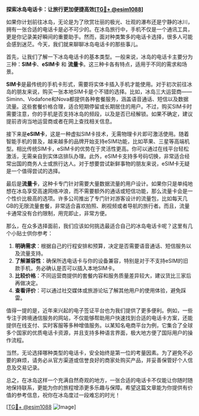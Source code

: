 **探索冰岛电话卡：让旅行更加便捷高效[[TG💪+ @esim1088](https://t.me/s/esim1088)]**

如果你计划前往冰岛，无论是为了欣赏壮丽的极光、壮观的瀑布还是宁静的冰川，拥有一张合适的电话卡是必不可少的。在冰岛旅行中，手机不仅是一个通讯工具，更是你记录美好瞬间的重要助手。然而，面对种类繁多的电话卡选择，很多人可能会感到迷茫。今天，我们就来聊聊冰岛电话卡的那些事儿。

首先，让我们了解一下冰岛电话卡的基本类型。一般来说，冰岛的电话卡主要分为三种：**SIM卡**、**eSIM卡** 和 **流量卡**。这三种卡各有特点，适用于不同的需求和场景。

**SIM卡**是最传统的手机卡形式，需要将实体卡插入手机才能使用。对于初次前往冰岛的朋友来说，购买一张本地SIM卡是个不错的选择。比如，冰岛三大运营商——Siminn、Vodafone和Nova都提供各种套餐服务，涵盖语音通话、短信以及数据流量。这些套餐价格合理，适合短期停留或长期居住的用户。不过，购买SIM卡时需要注意，你的手机是否支持冰岛的频段，以及是否已经解锁。如果不确定，建议提前咨询当地运营商或者在网上查找相关信息。

接下来是**eSIM卡**，这是一种虚拟SIM卡技术，无需物理卡片即可激活使用。随着智能手机的普及，越来越多的品牌开始支持eSIM功能，比如苹果、三星等高端机型。相比传统SIM卡，eSIM卡的优势在于灵活性更高。你可以通过在线平台轻松激活，无需亲自到实体店排队办理。此外，eSIM卡支持多号码切换，非常适合经常出国的商务人士或旅行达人。对于想要尝试新鲜事物的朋友来说，eSIM卡无疑是一个值得尝试的选择。

最后是**流量卡**，这种卡专门针对需要大量数据流量的用户设计。如果你只是单纯地想在冰岛享受高速网络冲浪，而不需要额外的通话或短信功能，那么流量卡会是一个性价比极高的选项。许多公司推出了专门针对游客设计的流量包，比如每天几GB的无限流量套餐，非常适合喜欢拍照、刷视频或者导航的旅行者。而且，流量卡通常没有合约限制，用完即止，非常方便。

那么，在众多选择面前，我们应该如何挑选最适合自己的冰岛电话卡呢？这里有几个小贴士供你参考：

1. **明确需求**：根据自己的行程安排和预算，决定是否需要语音通话、短信服务以及流量支持。
2. **了解兼容性**：确保所选电话卡与你的设备兼容，特别是对于不支持eSIM的旧款手机，务必确认是否可以插入本地SIM卡。
3. **比较价格**：不同运营商提供的套餐内容和服务质量差异较大，建议货比三家后再做决定。
4. **查看评价**：可以通过社交媒体或旅游论坛了解其他用户的使用体验，避免踩雷。

值得一提的是，近年来兴起的电子签证平台也为我们提供了更多便利。例如，一些专注于跨境通信服务的网站，不仅能够帮助用户快速找到合适的电话卡方案，还能提供在线支付、实时客服等多种增值服务。以某知名电商平台为例，它集合了全球多个国家的优质电话卡资源，并且支持多种语言界面，极大地方便了国际用户的操作流程。

当然，无论选择哪种类型的电话卡，安全始终是第一位的考量因素。为了避免不必要的麻烦，请务必从官方渠道或信誉良好的商家处购买产品，并妥善保管好个人信息及交易记录。

总之，在冰岛这样一个充满自然奇观的地方，一张合适的电话卡不仅能让你随时随地保持联系，更能为你的旅程增添更多乐趣与保障。希望这篇文章能为你提供有价值的参考信息，祝你在冰岛度过一段难忘的时光！

[[TG💪+ @esim1088](https://t.me/s/esim1088) ![Image](https://i.postimg.cc/4NQfJmqS/Snipaste-2025-05-13-00-14-12.png)]